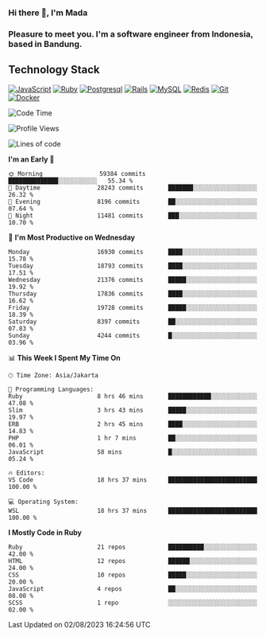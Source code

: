 ### Hi there 👋, I'm Mada
### Pleasure to meet you. I'm a software engineer from Indonesia, based in Bandung.

## Technology Stack

[![JavaScript](https://img.shields.io/badge/-JavaScript-%23F7DF1C?style=flat-square&logo=javascript&logoColor=000000&labelColor=%23F7DF1C&color=%23FFCE5A)](https://www.javascript.com/)
[![Ruby](https://img.shields.io/badge/Ruby-CC342D?style=flat-square&logo=ruby&logoColor=white)](https://www.ruby-lang.org/en/)
[![Postgresql](https://img.shields.io/badge/PostgreSQL-316192?style=flat-square&logo=postgresql&logoColor=ffffff)](https://www.postgresql.org/)
[![Rails](https://img.shields.io/badge/Ruby_on_Rails-CC0000?style=flat-square&logo=ruby-on-rails&logoColor=white)](https://rubyonrails.org/)
[![MySQL](https://img.shields.io/badge/-MySQL-4479A1?style=flat-square&logo=MySQL&logoColor=ffffff)](https://www.mysql.com/)
[![Redis](https://img.shields.io/badge/-Redis-DC382D?style=flat-square&logo=Redis&logoColor=ffffff)](https://redis.io/)
[![Git](https://img.shields.io/badge/-Git-%23F05032?style=flat-square&logo=git&logoColor=%23ffffff)](https://git-scm.com/)
[![Docker](https://img.shields.io/badge/-Docker-2496ED?style=flat-square&logo=docker&logoColor=ffffff)](https://www.docker.com/)
<!--
**madaarya/madaarya** is a ✨ _special_ ✨ repository because its `README.md` (this file) appears on your GitHub profile.

Here are some ideas to get you started:

- 🔭 I’m currently working on ...
- 🌱 I’m currently learning ...
- 👯 I’m looking to collaborate on ...
- 🤔 I’m looking for help with ...
- 💬 Ask me about ...
- 📫 How to reach me: ...
- 😄 Pronouns: ...
- ⚡ Fun fact: ...
-->
<!--START_SECTION:waka-->
![Code Time](http://img.shields.io/badge/Code%20Time-5%2C593%20hrs%2018%20mins-blue)

![Profile Views](http://img.shields.io/badge/Profile%20Views-0-blue)

![Lines of code](https://img.shields.io/badge/From%20Hello%20World%20I%27ve%20Written-40.3%20million%20lines%20of%20code-blue)

**I'm an Early 🐤** 

```text
🌞 Morning                59384 commits       ██████████████░░░░░░░░░░░   55.34 % 
🌆 Daytime                28243 commits       ███████░░░░░░░░░░░░░░░░░░   26.32 % 
🌃 Evening                8196 commits        ██░░░░░░░░░░░░░░░░░░░░░░░   07.64 % 
🌙 Night                  11481 commits       ███░░░░░░░░░░░░░░░░░░░░░░   10.70 % 
```
📅 **I'm Most Productive on Wednesday** 

```text
Monday                   16930 commits       ████░░░░░░░░░░░░░░░░░░░░░   15.78 % 
Tuesday                  18793 commits       ████░░░░░░░░░░░░░░░░░░░░░   17.51 % 
Wednesday                21376 commits       █████░░░░░░░░░░░░░░░░░░░░   19.92 % 
Thursday                 17836 commits       ████░░░░░░░░░░░░░░░░░░░░░   16.62 % 
Friday                   19728 commits       █████░░░░░░░░░░░░░░░░░░░░   18.39 % 
Saturday                 8397 commits        ██░░░░░░░░░░░░░░░░░░░░░░░   07.83 % 
Sunday                   4244 commits        █░░░░░░░░░░░░░░░░░░░░░░░░   03.96 % 
```


📊 **This Week I Spent My Time On** 

```text
🕑︎ Time Zone: Asia/Jakarta

💬 Programming Languages: 
Ruby                     8 hrs 46 mins       ████████████░░░░░░░░░░░░░   47.08 % 
Slim                     3 hrs 43 mins       █████░░░░░░░░░░░░░░░░░░░░   19.97 % 
ERB                      2 hrs 45 mins       ████░░░░░░░░░░░░░░░░░░░░░   14.83 % 
PHP                      1 hr 7 mins         ██░░░░░░░░░░░░░░░░░░░░░░░   06.01 % 
JavaScript               58 mins             █░░░░░░░░░░░░░░░░░░░░░░░░   05.24 % 

🔥 Editors: 
VS Code                  18 hrs 37 mins      █████████████████████████   100.00 % 

💻 Operating System: 
WSL                      18 hrs 37 mins      █████████████████████████   100.00 % 
```

**I Mostly Code in Ruby** 

```text
Ruby                     21 repos            ██████████░░░░░░░░░░░░░░░   42.00 % 
HTML                     12 repos            ██████░░░░░░░░░░░░░░░░░░░   24.00 % 
CSS                      10 repos            █████░░░░░░░░░░░░░░░░░░░░   20.00 % 
JavaScript               4 repos             ██░░░░░░░░░░░░░░░░░░░░░░░   08.00 % 
SCSS                     1 repo              ░░░░░░░░░░░░░░░░░░░░░░░░░   02.00 % 
```




 Last Updated on 02/08/2023 16:24:56 UTC
<!--END_SECTION:waka-->
